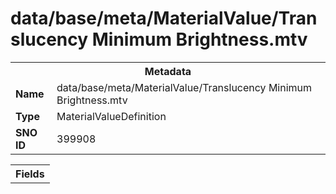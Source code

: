 <h1>data/base/meta/MaterialValue/Translucency Minimum Brightness.mtv</h1><table><tr><th colspan="100%">Metadata</th></tr><tr><td><b>Name</b></td><td>data/base/meta/MaterialValue/Translucency Minimum Brightness.mtv</td></tr><tr><td><b>Type</b></td><td>MaterialValueDefinition</td></tr><tr><td><b>SNO ID</b></td><td>399908</td></tr></table>

<table><tr><th colspan="100%">Fields</th></tr></table>

